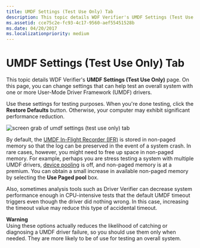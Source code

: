 ```yaml
---
title: UMDF Settings (Test Use Only) Tab
description: This topic details WDF Verifier's UMDF Settings (Test Use Only) page.
ms.assetid: cce75c2e-fc93-4c17-9560-aef55451528b
ms.date: 04/20/2017
ms.localizationpriority: medium
---
```


# UMDF Settings (Test Use Only) Tab


This topic details WDF Verifier's **UMDF Settings (Test Use Only)** page. On this page, you can change settings that can help test an overall system with one or more User-Mode Driver Framework (UMDF) drivers.

Use these settings for testing purposes. When you're done testing, click the **Restore Defaults** button. Otherwise, your computer may exhibit significant performance reduction.

![screen grab of umdf settings (test use only) tab](images/wdfverifier-tab4.png)

By default, the [UMDF In-Flight Recorder (IFR)](../wdf/using-the-framework-s-event-logger.md) is stored in non-paged memory so that the log can be preserved in the event of a system crash. In rare cases, however, you might need to free up space in non-paged memory. For example, perhaps you are stress testing a system with multiple UMDF drivers, [device pooling](../wdf/using-device-pooling-in-umdf-drivers.md) is off, and non-paged memory is at a premium. You can obtain a small increase in available non-paged memory by selecting the **Use Paged pool** box.

Also, sometimes analysis tools such as Driver Verifier can decrease system performance enough in CPU-intensive tests that the default UMDF timeout triggers even though the driver did nothing wrong. In this case, increasing the timeout value may reduce this type of accidental timeout.

**Warning**  
Using these options actually reduces the likelihood of catching or diagnosing a UMDF driver failure, so you should use them only when needed. They are more likely to be of use for testing an overall system.

 

 

